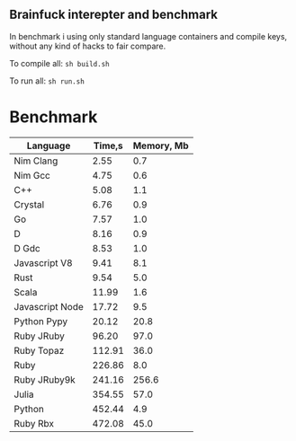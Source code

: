 Brainfuck interepter and benchmark
----------------------------------

In benchmark i using only standard language containers and compile keys, without any kind of hacks to fair compare.

To compile all: `sh build.sh`

To run all: `sh run.sh`

# Benchmark

| Language        | Time,s  | Memory, Mb |
| --------------- | ------- | ---------- |
| Nim Clang       | 2.55    | 0.7        |
| Nim Gcc         | 4.75    | 0.6        |
| C++             | 5.08    | 1.1        |
| Crystal         | 6.76    | 0.9        |
| Go              | 7.57    | 1.0        |
| D               | 8.16    | 0.9        |
| D Gdc           | 8.53    | 1.0        |
| Javascript V8   | 9.41    | 8.1        |
| Rust            | 9.54    | 5.0        |
| Scala           | 11.99   | 1.6        |
| Javascript Node | 17.72   | 9.5        |
| Python Pypy     | 20.12   | 20.8       |
| Ruby JRuby      | 96.20   | 97.0       |
| Ruby Topaz      | 112.91  | 36.0       |
| Ruby            | 226.86  | 8.0        |
| Ruby JRuby9k    | 241.16  | 256.6      |
| Julia           | 354.55  | 57.0       |
| Python          | 452.44  | 4.9        |
| Ruby Rbx        | 472.08  | 45.0       |
